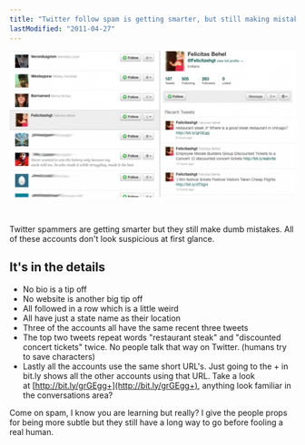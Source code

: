 ```yaml
---
title: "Twitter follow spam is getting smarter, but still making mistakes"
lastModified: "2011-04-27"
---
```


[![](/images/spam-tweets-1024x525.jpg "spam-tweets")](http://nickdenardis.com/wp-content/uploads/2011/04/spam-tweets.jpg)

 

Twitter spammers are getting smarter but they still make dumb mistakes. All of these accounts don't look suspicious at first glance.

## It's in the details

- No bio is a tip off
- No website is another big tip off
- All followed in a row which is a little weird
- All have just a state name as their location
- Three of the accounts all have the same recent three tweets
- The top two tweets repeat words "restaurant steak" and "discounted concert tickets" twice. No people talk that way on Twitter. (humans try to save characters)
- Lastly all the accounts use the same short URL's. Just going to the + in bit.ly shows all the other accounts using that URL. Take a look at [http://bit.ly/grGEgg+](http://bit.ly/grGEgg+), anything look familiar in the conversations area?

Come on spam, I know you are learning but really? I give the people props for being more subtle but they still have a long way to go before fooling a real human.

